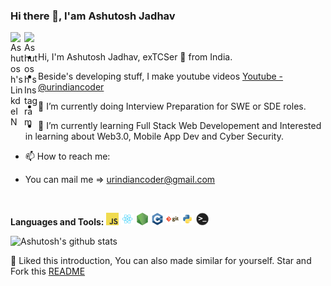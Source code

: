 ### Hi there 👋, I'am Ashutosh Jadhav

<a href="https://www.linkedin.com/in/ashutoshjadhav661">
  <img align="left" alt="Ashutosh's LinkdeIN" width="22px" src="https://cdn.jsdelivr.net/npm/simple-icons@v3/icons/linkedin.svg" />
</a>
<a href="https://www.instagram.com/ashutoshjv_">
  <img align="left" alt="Ashutosh's Instagram" width="22px" src="https://cdn.jsdelivr.net/npm/simple-icons@v3/icons/instagram.svg" />
</a>


&nbsp;
- Hi, I'm Ashutosh Jadhav, exTCSer 🚀 from India. 
- Beside's developing stuff, I make youtube videos [Youtube - @urindiancoder](https://www.youtube.com/channel/UCM7jDyvtFLZtW_Qa6o6ndVQ)

- 🔭 I’m currently doing Interview Preparation for SWE or SDE roles.
- 🌱 I’m currently learning Full Stack Web Developement and Interested in learning about Web3.0, Mobile App Dev and Cyber Security.

- 📫 How to reach me: 
- You can mail me => urindiancoder@gmail.com

&nbsp;

**Languages and Tools:**
<code><img height="20" src="https://raw.githubusercontent.com/github/explore/80688e429a7d4ef2fca1e82350fe8e3517d3494d/topics/javascript/javascript.png"></code>
<code><img height="20" src="https://raw.githubusercontent.com/github/explore/80688e429a7d4ef2fca1e82350fe8e3517d3494d/topics/react/react.png"></code>
<code><img height="20" src="https://raw.githubusercontent.com/github/explore/80688e429a7d4ef2fca1e82350fe8e3517d3494d/topics/nodejs/nodejs.png"></code>
<code><img height="20" src="https://raw.githubusercontent.com/github/explore/80688e429a7d4ef2fca1e82350fe8e3517d3494d/topics/cpp/cpp.png"></code>
<code><img height="20" src="https://raw.githubusercontent.com/github/explore/80688e429a7d4ef2fca1e82350fe8e3517d3494d/topics/git/git.png"></code>
<code><img height="20" src="https://raw.githubusercontent.com/github/explore/80688e429a7d4ef2fca1e82350fe8e3517d3494d/topics/python/python.png"></code>
<code><img height="20" src="https://raw.githubusercontent.com/github/explore/80688e429a7d4ef2fca1e82350fe8e3517d3494d/topics/terminal/terminal.png"></code>


![Ashutosh's github stats](https://github-readme-stats.vercel.app/api?username=ashutoshjv661&&show_icons=true&title_color=ffffff&icon_color=bb2acf&text_color=daf7dc&bg_color=191919)

:pushpin: Liked this introduction, You can also made similar for yourself. Star and Fork this [README](https://github.com/ashutoshjv661/ashutoshjv661)
